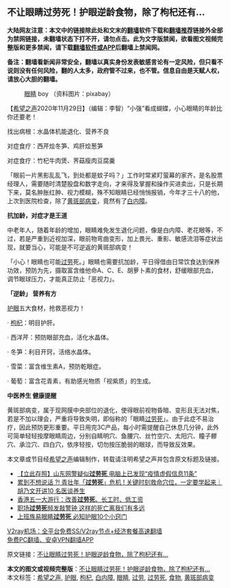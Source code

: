  <h2>不让眼睛过劳死！护眼逆龄食物，除了枸杞还有...</h2> <p class="notice"><b>大陆网友注意：本文中的链接除此处和文末的<a href="https://github.com/bannedbook/fanqiang" >翻墙</a>软件下载和<a href="https://github.com/killgcd/justmysocks/blob/master/README.md">翻墙推荐</a>链接外全部为禁网链接，未翻墙状态下打不开，请勿点击。此为文字版禁闻，欲看图文视频完整版和更多禁闻，请下载<a href="https://github.com/bannedbook/fanqiang">翻墙软件或APP</a>后翻墙上禁闻网。</p><p>备注：翻墙看新闻非常安全，翻墙以真实身份发表敏感言论有一定风险，但只看不说则没有任何风险，翻的人太多，政府管不过来，也不管。信息自由是天赋人权，请放心大胆的翻墙。</b></p>  <div class="entry"> <figure><figcaption><a href="https://www.bannedbook.org/bnews/tag/%e7%9c%bc%e7%9d%9b/" class="st_tag internal_tag" rel="tag" title="标签 眼睛 下的日志">眼睛</a> boy （资料图片：pixabay）</figcaption></figure> <p>【<span class='wp_keywordlink_affiliate'><a href="https://www.soundofhope.org" title="希望之声" target="_blank">希望之声</a></span>2020年11月29日】（编辑：李智）“小强”看成蝴蝶，小心眼睛的年龄比你还要老！</p> <p>找出病根：水晶体机能退化、营养不良</p> <p>对症食疗：西芹烩冬笋、鸡肝烩葱笋</p> <p>对症食疗：竹杞牛肉煲、荠菇瘦肉豆腐羹</p> <p>「眼前一片黑影乱乱飞，到处都是蚊子吗？」工作时常紧盯萤幕的家齐，是名股票经理人，需要随时清楚股盘和数字走向，才来得及掌握和操作买进卖出，只是长期下来，莫名肿胀红肿、视力模糊，殊不知眼睛已经悄悄报销，今年才三十八的他，上次到医院检查，除了<a href="https://www.bannedbook.org/bnews/tag/%E9%BB%84%E6%96%91%E9%83%A8%E7%97%85%E5%8F%98/" class="st_tag internal_tag" rel="tag" title="标签 黄斑部病变 下的日志">黄斑部病变</a>，竟然有了<a href="https://www.bannedbook.org/bnews/tag/%e7%99%bd%e5%86%85%e9%9a%9c/" class="st_tag internal_tag" rel="tag" title="标签 白内障 下的日志">白内障</a>。</p> <p><strong>抗加龄，对症才是王道</strong></p>  <p>中老年人，随着年龄的增加，眼睛难免发生退化问题，像是白内障、老花眼等，不过，若是严重到近视加深，眼前物弯曲变形，加上畏光、重影、敏感流泪等症状出现，就要当心，可能是不可逆返的黄斑部病变！</p> <p>「小心！眼睛也可能<a href="https://www.bannedbook.org/bnews/tag/%E8%BF%87%E5%8A%B3/" class="st_tag internal_tag" rel="tag" title="标签 过劳 下的日志">过劳</a>死。」眼睛也需要抗加龄，平日得借由日常饮食达到保养功效，预防为先，摄取富含维他命A、C、E、胡萝卜素的食材，舒缓眼部充血，调节眼球压力，才能真正防止「恶视力」。</p> <p><strong>「逆龄」 营养有方</strong></p> <p><a href="https://www.bannedbook.org/bnews/tag/%E6%8A%A4%E7%9C%BC/" class="st_tag internal_tag" rel="tag" title="标签 护眼 下的日志">护眼</a>五大食材，抢救恶视力！</p> <p>‧ <a href="https://www.bannedbook.org/bnews/tag/%e6%9e%b8%e6%9d%9e/" class="st_tag internal_tag" rel="tag" title="标签 枸杞 下的日志">枸杞</a>：明目护肝。</p> <p>‧ 西洋芹：预防眼部充血，活化水晶体。</p>  <p>‧ 冬笋：利目开窍，活络水晶体。</p> <p>‧ 雪菜：富含维生素A，预防乾眼症。</p> <p>‧ 葡萄：富含花青素，有助感光物质「视紫质」的生成。</p> <p><strong>中医养生 健康提醒</strong></p> <p>黄斑部病变，属于现网膜中央部位的退化，使得眼前视物昏暗、变形且无法对焦，若是不加以理会，严重将导致失明，即俗称的「眼睛<a href="https://www.bannedbook.org/bnews/tag/%E8%BF%87%E5%8A%B3%E6%AD%BB/" class="st_tag internal_tag" rel="tag" title="标签 过劳死 下的日志">过劳死</a>」。由于此症不易治疗，因此预防更形重要。平日用完3C产品，每小时需提醒自己休息几分钟，此外可简单轻轻按摩眼睛周边，分别自睛明穴、鱼腰穴、丝竹空穴、太阳穴、瞳子髎穴、承泣穴、四白穴，依序轻按，切勿按压脆弱的眼球，而导致反效果。</p> <figure><figcaption></figcaption></figure> <p>本文章或节目经<a href="https://www.bannedbook.org/bnews/tag/%e5%b8%8c%e6%9c%9b%e4%b9%8b%e5%a3%b0/" class="st_tag internal_tag" rel="tag" title="标签 希望之声 下的日志">希望之声</a>编辑制作，转载请注明希望之声并包含原文标题及链接。</p>  <ul class='op-related-articles' title='相关阅读'> <li><a href='https://www.bannedbook.org/bnews/baitai/20200204/1270719.html' target='_blank'>【立此存照】山东网警疑似<b>过劳死</b> 电脑上已发现“疫情虚假信息11条”</a></li> <li><a href='https://www.bannedbook.org/bnews/aomi/supernatural/20191219/1244187.html' target='_blank'>累到不想说话 ?! 青壮年「<b>过劳死</b>」危机 ! 关键时刻救命穴位，一定要学起来｜胡乃文开讲10 名医谈养生</a></li> <li><a href='https://www.bannedbook.org/bnews/baitai/20190506/1123698.html' target='_blank'>香港五一大游行：改善<b>过劳死</b>、长工时、低工资</a></li> <li><a href='https://www.bannedbook.org/bnews/lifebaike/20190503/1122354.html' target='_blank'>职场<b>过劳死</b>频发敲警钟 这样的死亡离我们有多远</a></li> <li><a href='https://www.bannedbook.org/bnews/lifebaike/20181126/1037124.html' target='_blank'>上班族易眼睛<b>过劳死</b> 必知护眼10个小窍门</a></li> </ul> <p class="texttj"> <a href="https://www.bannedbook.org/forum23/topic22702.html" target="_blank">V2ray机场：全平台免费SS/V2ray节点+经济套餐高速翻墙</a><br/> <a href="https://github.com/bannedbook/fanqiang/wiki/%E7%A6%81%E9%97%BB%E7%BD%91%E5%AE%89%E5%8D%93%E7%BF%BB%E5%A2%99%E6%96%B0%E9%97%BBAPP" target="_blank">免费PC翻墙、安卓VPN翻墙APP</a></p><p>原文链接：<a class="src_link"  href="https://www.soundofhope.org/post/227173" target="_blank">不让眼睛过劳死！护眼逆龄食物，除了枸杞还有&#8230;</a></p><a name='sharetosocial'></a>       <div><b>本文的图文或视频完整版</b>：<a href='https://www.bannedbook.org/bnews/comments/20201129/1439194.html'>不让眼睛过劳死！护眼逆龄食物，除了枸杞还有&#8230;</a></div>  </div><!--END ENTRY--> <div class="postfooter"> <div>本文标签：<a href="https://www.bannedbook.org/bnews/tag/%e5%b8%8c%e6%9c%9b%e4%b9%8b%e5%a3%b0/" rel="tag">希望之声</a>, <a href="https://www.bannedbook.org/bnews/tag/%E6%8A%A4%E7%9C%BC/" rel="tag">护眼</a>, <a href="https://www.bannedbook.org/bnews/tag/%e6%9e%b8%e6%9d%9e/" rel="tag">枸杞</a>, <a href="https://www.bannedbook.org/bnews/tag/%e7%99%bd%e5%86%85%e9%9a%9c/" rel="tag">白内障</a>, <a href="https://www.bannedbook.org/bnews/tag/%e7%9c%bc%e7%9d%9b/" rel="tag">眼睛</a>, <a href="https://www.bannedbook.org/bnews/tag/%E8%BF%87%E5%8A%B3/" rel="tag">过劳</a>, <a href="https://www.bannedbook.org/bnews/tag/%E8%BF%87%E5%8A%B3%E6%AD%BB/" rel="tag">过劳死</a>, <a href="https://www.bannedbook.org/bnews/tag/%e9%a3%9f%e7%89%a9/" rel="tag">食物</a>, <a href="https://www.bannedbook.org/bnews/tag/%E9%BB%84%E6%96%91%E9%83%A8%E7%97%85%E5%8F%98/" rel="tag">黄斑部病变</a></div>  </div><!--END POSTFOOTER--> 